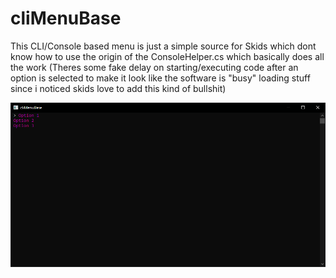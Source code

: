 # cliMenuBase
This CLI/Console based menu is just a simple source for Skids which dont know how to use the origin of the ConsoleHelper.cs which basically does all the work
(Theres some fake delay on starting/executing code after an option is selected to make it look like the software is "busy" loading stuff since i noticed skids love to add this kind of bullshit)

<p align="center">
  <img src="./img/menu.png" alt="Size Limit CLI" width="738">
</p>
